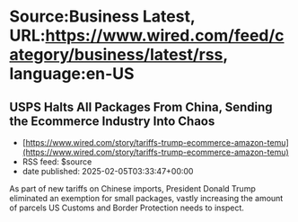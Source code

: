 # Source:Business Latest, URL:https://www.wired.com/feed/category/business/latest/rss, language:en-US

## USPS Halts All Packages From China, Sending the Ecommerce Industry Into Chaos
 - [https://www.wired.com/story/tariffs-trump-ecommerce-amazon-temu](https://www.wired.com/story/tariffs-trump-ecommerce-amazon-temu)
 - RSS feed: $source
 - date published: 2025-02-05T03:33:47+00:00

As part of new tariffs on Chinese imports, President Donald Trump eliminated an exemption for small packages, vastly increasing the amount of parcels US Customs and Border Protection needs to inspect.

